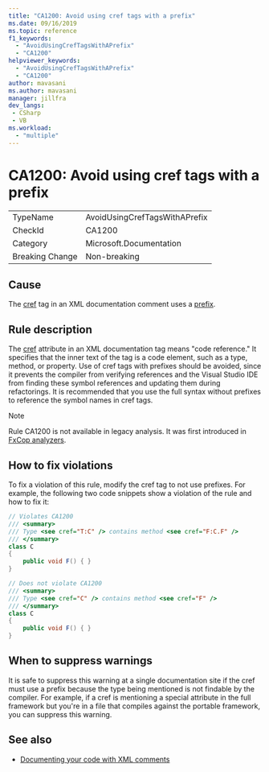 ```yaml
---
title: "CA1200: Avoid using cref tags with a prefix"
ms.date: 09/16/2019
ms.topic: reference
f1_keywords:
  - "AvoidUsingCrefTagsWithAPrefix"
  - "CA1200"
helpviewer_keywords:
  - "AvoidUsingCrefTagsWithAPrefix"
  - "CA1200"
author: mavasani
ms.author: mavasani
manager: jillfra
dev_langs:
 - CSharp
 - VB
ms.workload:
  - "multiple"
---
```

# CA1200: Avoid using cref tags with a prefix

|||
|-|-|
|TypeName|AvoidUsingCrefTagsWithAPrefix|
|CheckId|CA1200|
|Category|Microsoft.Documentation|
|Breaking Change|Non-breaking|

## Cause

The [cref](https://docs.microsoft.com/dotnet/csharp/programming-guide/xmldoc/cref-attribute) tag in an XML documentation comment uses a [prefix](https://docs.microsoft.com/dotnet/csharp/programming-guide/xmldoc/processing-the-xml-file).

## Rule description

The [cref](https://docs.microsoft.com/dotnet/csharp/programming-guide/xmldoc/cref-attribute) attribute in an XML documentation tag means "code reference." It specifies that the inner text of the tag is a code element, such as a type, method, or property. Use of cref tags with prefixes should be avoided, since it prevents the compiler from verifying references and the Visual Studio IDE from finding these symbol references and updating them during refactorings. It is recommended that you use the full syntax without prefixes to reference the symbol names in cref tags.

> [!NOTE]
> Rule CA1200 is not available in legacy analysis. It was first introduced in [FxCop analyzers](https://www.nuget.org/packages/Microsoft.CodeAnalysis.FxCopAnalyzers).

## How to fix violations

To fix a violation of this rule, modify the cref tag to not use prefixes. For example, the following two code snippets show a violation of the rule and how to fix it:

```csharp
// Violates CA1200
/// <summary>
/// Type <see cref="T:C" /> contains method <see cref="F:C.F" />
/// </summary>
class C
{
    public void F() { }
}
```

```csharp
// Does not violate CA1200
/// <summary>
/// Type <see cref="C" /> contains method <see cref="F" />
/// </summary>
class C
{
    public void F() { }
}
```

## When to suppress warnings

It is safe to suppress this warning at a single documentation site if the cref must use a prefix because the type being mentioned is not findable by the compiler. For example, if a cref is mentioning a special attribute in the full framework but you're in a file that compiles against the portable framework, you can suppress this warning.

## See also

- [Documenting your code with XML comments](https://docs.microsoft.com/dotnet/csharp/codedoc)